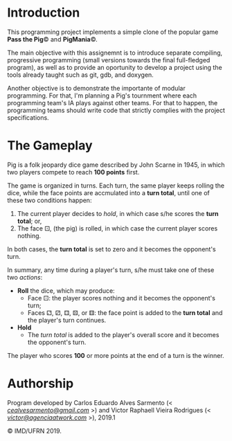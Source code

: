 # Introduction

This programming project implements a simple clone of the popular game **Pass the Pig**&copy; and **PigMania**&copy;.

The main objective with this assignemnt is to introduce separate compiling, progressive programming (small versions towards the final full-fledged program), as well as to provide an oportunity to develop a project using the tools already taught such as git, gdb, and doxygen.

Another objective is to demonstrate the importante of modular programming.
For that, I'm planning a Pig's tournment where each programming team's IA plays against other teams.
For that to happen, the programming teams should write code that strictly complies with the project specifications.


# The Gameplay

Pig is a folk jeopardy dice game described by John Scarne in 1945, in which two players compete to reach **100 points** first.

<!-- Each turn one of the players rolls the dice until one of these two conditions happen: -->
<!-- The game is organized in turns. Each turn, one of the players rolls the dice and (temporarily) accumulates the face points until one of these two conditions happen: -->

<!--The game is organized in turns. Each turn, one of the players rolls the dice and the face points are accumulated into a __turn total__. The same player continues to roll the dice until one of these two conditions happen:
Each turn, the same player keeps rolling the dice and the face points are accumulated into a __turn total__.-->
The game is organized in turns. Each turn, the same player keeps rolling the dice, while the face points are accmulated into a __turn total__, until one of these two conditions happen:

<!-- accumulated sum of the rolls for that turn; this is called **the turn total**. -->
1. The current player decides to _hold_, in which case s/he scores the **turn total**; or,
2. The face  &#9856;, (the pig) is rolled, in which case the current player scores nothing.

In both cases, the **turn total** is set to zero and it becomes the opponent's turn.
    
<!-- In short, any time during a player's turn, s/he is faced with two decisions or *actions*: -->
In summary, any time during a player's turn, s/he must take one of these two *actions*:

* **Roll** the dice, which may produce:
    - Face &#9856;: the player scores nothing and it becomes the opponent's turn;
    - Faces &#9857;, &#9858;, &#9859;, &#9860;, or &#9861;: the face point is added to the **turn total** and the player's turn continues.
* **Hold**
    - The _turn total_ is added to the player's overall score and it becomes the opponent's turn.

The player who scores **100** or more points at the end of a turn is the winner.

<!-- The game ends if, at the end of a turn, one of the player scores **100** or more points. -->

# Authorship

Program developed by Carlos Eduardo Alves Sarmento  (< *cealvesarmento@gmail.com* >) and Victor Raphaell Vieira Rodrigues  (< *victor@agenciaatwork.com* >), 2019.1

&copy; IMD/UFRN 2019.